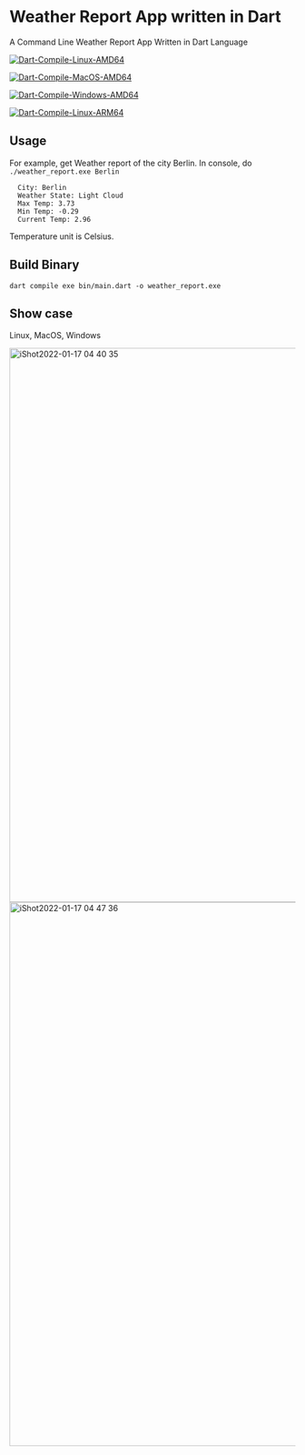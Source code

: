 Weather Report App written in Dart
==========================

A Command Line Weather Report App Written in Dart Language

[![Dart-Compile-Linux-AMD64](https://github.com/xros/weather_report_app/actions/workflows/dart-linux-amd64.yml/badge.svg)](https://github.com/xros/weather_report_app/actions/workflows/dart-linux-amd64.yml)

[![Dart-Compile-MacOS-AMD64](https://github.com/xros/weather_report_app/actions/workflows/dart-macos-amd64.yml/badge.svg)](https://github.com/xros/weather_report_app/actions/workflows/dart-macos-amd64.yml)

[![Dart-Compile-Windows-AMD64](https://github.com/xros/weather_report_app/actions/workflows/dart-windows-amd64.yml/badge.svg)](https://github.com/xros/weather_report_app/actions/workflows/dart-windows-amd64.yml)

[![Dart-Compile-Linux-ARM64](https://circleci.com/gh/xros/weather_report_app/tree/main.svg?style=svg)](https://circleci.com/gh/xros/weather_report_app/tree/main)

Usage
-----
For example, get Weather report of the city Berlin. In console, do `./weather_report.exe Berlin`

```
  City: Berlin
  Weather State: Light Cloud
  Max Temp: 3.73
  Min Temp: -0.29
  Current Temp: 2.96
```
Temperature unit is Celsius.

Build Binary
-----

`dart compile exe bin/main.dart -o weather_report.exe`

Show case
----------
Linux, MacOS, Windows

<img width="975" alt="iShot2022-01-17 04 40 35" src="https://user-images.githubusercontent.com/2342412/149688520-22aaf83a-19cb-473c-a340-290f6134d2bc.png">

<img width="957" alt="iShot2022-01-17 04 47 36" src="https://user-images.githubusercontent.com/2342412/149688536-3533a10b-4b1a-46b3-b310-ba1e31b6a394.png">


